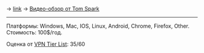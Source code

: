 -> [link](https://www.expressvpn.com/ru)
-> [Видео-обзор от Tom Spark](https://www.youtube.com/watch?v=khXkcoSpyec)

---

Платформы: Windows, Mac, IOS, Linux, Android, Chrome, Firefox, Other.
Стоимость: 100$/год.

Оценка от [VPN Tier List](https://www.vpntierlist.com/): 35/60